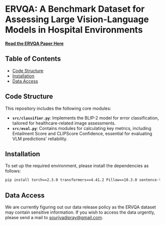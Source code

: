 # ERVQA: A Benchmark Dataset for Assessing Large Vision-Language Models in Hospital Environments

**[Read the ERVQA Paper Here](https://arxiv.org/pdf/2410.06420)**

## Table of Contents
- [Code Structure](#code-structure)
- [Installation](#installation)
- [Data Access](#data-access)


## Code Structure

This repository includes the following core modules:

- **`src/classifier.py`**: Implements the BLIP-2 model for error classification, tailored for healthcare-related image assessments.
- **`src/eval.py`**: Contains modules for calculating key metrics, including Entailment Score and CLIPScore Confidence, essential for evaluating VLM predictions' reliability.

## Installation

To set up the required environment, please install the dependencies as follows:

```bash
pip install torch==2.3.0 transformers==4.41.2 Pillow==10.3.0 sentence-transformers==3.0.1
```

## Data Access

We are currently figuring out our data release policy as the ERVQA dataset may contain sensitive information. If you wish to access the data urgently, please send a mail to [sourjyadipray@gmail.com](mailto:sourjyadipray@gmail.com). 


